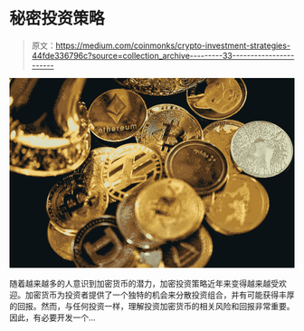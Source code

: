 # 秘密投资策略

> 原文：<https://medium.com/coinmonks/crypto-investment-strategies-44fde336796c?source=collection_archive---------33----------------------->

![](img/8c90d223f75dc01e3728d7a8926b92c5.png)

随着越来越多的人意识到加密货币的潜力，加密投资策略近年来变得越来越受欢迎。加密货币为投资者提供了一个独特的机会来分散投资组合，并有可能获得丰厚的回报。然而，与任何投资一样，理解投资加密货币的相关风险和回报非常重要。因此，有必要开发一个…